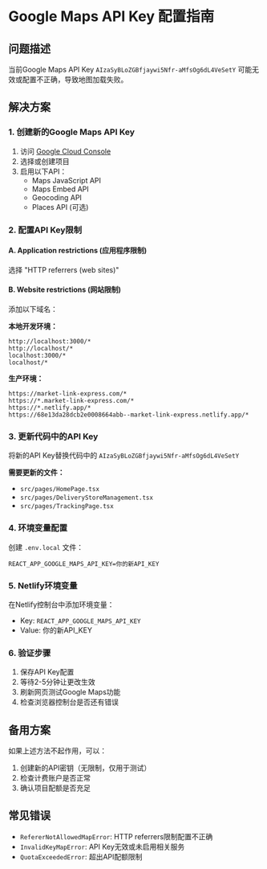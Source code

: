 # Google Maps API Key 配置指南

## 问题描述
当前Google Maps API Key `AIzaSyBLoZGBfjaywi5Nfr-aMfsOg6dL4VeSetY` 可能无效或配置不正确，导致地图加载失败。

## 解决方案

### 1. 创建新的Google Maps API Key

1. 访问 [Google Cloud Console](https://console.cloud.google.com/)
2. 选择或创建项目
3. 启用以下API：
   - Maps JavaScript API
   - Maps Embed API
   - Geocoding API
   - Places API (可选)

### 2. 配置API Key限制

#### A. Application restrictions (应用程序限制)
选择 "HTTP referrers (web sites)"

#### B. Website restrictions (网站限制)
添加以下域名：

**本地开发环境：**
```
http://localhost:3000/*
http://localhost/*
localhost:3000/*
localhost/*
```

**生产环境：**
```
https://market-link-express.com/*
https://*.market-link-express.com/*
https://*.netlify.app/*
https://68e13da28dcb2e0008664abb--market-link-express.netlify.app/*
```

### 3. 更新代码中的API Key

将新的API Key替换代码中的 `AIzaSyBLoZGBfjaywi5Nfr-aMfsOg6dL4VeSetY`

**需要更新的文件：**
- `src/pages/HomePage.tsx`
- `src/pages/DeliveryStoreManagement.tsx`
- `src/pages/TrackingPage.tsx`

### 4. 环境变量配置

创建 `.env.local` 文件：
```
REACT_APP_GOOGLE_MAPS_API_KEY=你的新API_KEY
```

### 5. Netlify环境变量

在Netlify控制台中添加环境变量：
- Key: `REACT_APP_GOOGLE_MAPS_API_KEY`
- Value: 你的新API_KEY

### 6. 验证步骤

1. 保存API Key配置
2. 等待2-5分钟让更改生效
3. 刷新网页测试Google Maps功能
4. 检查浏览器控制台是否还有错误

## 备用方案

如果上述方法不起作用，可以：
1. 创建新的API密钥（无限制，仅用于测试）
2. 检查计费账户是否正常
3. 确认项目配额是否充足

## 常见错误

- `RefererNotAllowedMapError`: HTTP referrers限制配置不正确
- `InvalidKeyMapError`: API Key无效或未启用相关服务
- `QuotaExceededError`: 超出API配额限制
